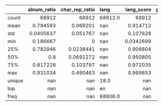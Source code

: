 |        |   alnum_ratio |   char_rep_ratio | lang    |    lang_score |   perplexity |   text_len |   word_rep_ratio |
|:-------|--------------:|-----------------:|:--------|--------------:|-------------:|-----------:|-----------------:|
| count  | 68912         |    68912         | 68912.0 | 68912         |    68912     |  68912     |    68912         |
| mean   |     0.794593  |        0.069201  | nan     |     0.914712  |      661.865 |    539.449 |        0.0047954 |
| std    |     0.0405637 |        0.051767  | nan     |     0.107628  |     1639.16  |    607.637 |        0.0376288 |
| min    |     0.186667  |        0         | nan     |     0.0342699 |        7.6   |     16     |        0         |
| 25%    |     0.782946  |        0.0238441 | nan     |     0.906604  |      216.7   |    168     |        0         |
| 50%    |     0.8       |        0.0691272 | nan     |     0.950805  |      373.6   |    381     |        0         |
| 75%    |     0.817228  |        0.103797  | nan     |     0.972035  |      641.6   |    655     |        0         |
| max    |     0.931034  |        0.490463  | nan     |     0.999853  |   227322     |  17083     |        0.923077  |
| unique |   nan         |      nan         | 18.0    |   nan         |      nan     |    nan     |      nan         |
| top    |   nan         |      nan         | en      |   nan         |      nan     |    nan     |      nan         |
| freq   |   nan         |      nan         | 68806.0 |   nan         |      nan     |    nan     |      nan         |